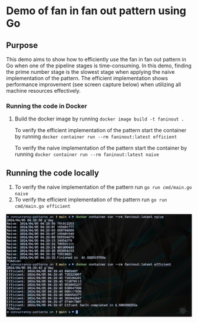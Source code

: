 # Demo of fan in fan out pattern using Go

## Purpose

This demo aims to show how to efficiently use the fan in fan out pattern in Go when one of the pipeline stages is time-consuming. In this demo, finding the prime number stage is the slowest stage when applying the naive implementation of the pattern. The efficient implementation shows performance improvement (see screen capture below) when utilizing all machine resources effectively.

### Running the code in Docker

1. Build the docker image by running `docker image build -t faninout .`

   To verify the efficient implementation of the pattern start the container by running `docker container run --rm faninout:latest efficient`

   To verify the naive implementation of the pattern start the container by running `docker container run --rm faninout:latest naive`

## Running the code locally

1. To verify the naive implementation of the pattern run `go run cmd/main.go naive`
2. To verify the efficient implementation of the pattern run `go run cmd/main.go efficient`

<p align="center">
  <img  src="assets/results.png?raw=true">
</p>
